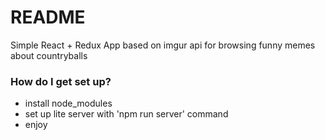 # README #

Simple React + Redux App based on imgur api for browsing funny memes about countryballs

### How do I get set up? ###

- install node_modules
- set up lite server with 'npm run server' command
- enjoy